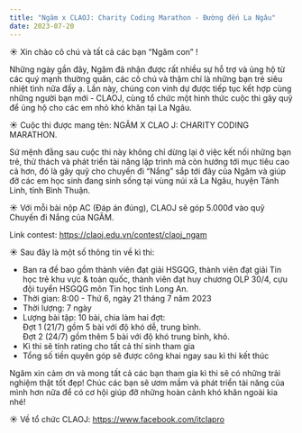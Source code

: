 ```yaml
---
title: "Ngăm x CLAOJ: Charity Coding Marathon - Đường đến La Ngâu"
date: 2023-07-20
---
```


☀️ Xin chào cô chú và tất cả các bạn “Ngăm con” !

Những ngày gần đây, Ngăm đã nhận được rất nhiều sự hỗ trợ và ủng hộ từ các quý mạnh thường quân, các cô chú và thậm chí là những bạn trẻ siêu nhiệt tình nữa đấy ạ. Lần này, chúng con vinh dự được tiếp tục kết hợp cùng những người bạn mới - CLAOJ, cùng tổ chức một hình thức cuộc thi gây quỹ để ủng hộ cho các em nhỏ khó khăn tại La Ngâu.

☀️ Cuộc thi được mang tên: NGĂM X CLAO J: CHARITY CODING MARATHON.

Sứ mệnh đằng sau cuộc thi này không chỉ dừng lại ở việc kết nối những bạn trẻ, thử thách và phát triển tài năng lập trình mà còn hướng tới mục tiêu cao cả hơn, đó là gây quỹ cho chuyến đi “Nắng” sắp tới đây của Ngăm và giúp đỡ các em học sinh đang sinh sống tại vùng núi xã La Ngâu, huyện Tánh Linh, tỉnh Bình Thuận.

☀️ Với mỗi bài nộp AC (Đáp án đúng), CLAOJ sẽ góp 5.000đ vào quỹ Chuyến đi Nắng của NGĂM.

Link contest: https://claoj.edu.vn/contest/claoj_ngam

☀️ Sau đây là một số thông tin về kì thi:
- Ban ra đề bao gồm thành viên đạt giải HSGQG, thành viên đạt giải Tin học trẻ khu vực & toàn quốc, thành viên đạt huy chương OLP 30/4, cựu đội tuyển HSGQG môn Tin học tỉnh Long An.
- Thời gian: 8:00 - Thứ 6, ngày 21 tháng 7 năm 2023
- Thời lượng: 7 ngày
- Lượng bài tập: 10 bài, chia làm hai đợt:  
Đợt 1 (21/7) gồm 5 bài với độ khó dễ, trung bình.  
Đợt 2 (24/7) gồm thêm 5 bài với độ khó trung bình, khó.
- Kì thi sẽ tính rating cho tất cả thí sinh tham gia
- Tổng số tiền quyên góp sẽ được công khai ngay sau kì thi kết thúc

Ngăm xin cảm ơn và mong tất cả các bạn tham gia kì thi sẽ có những trải nghiệm thật tốt đẹp! Chúc các bạn sẽ ươm mầm và phát triển tài năng của mình hơn nữa để có cơ hội giúp đỡ những hoàn cảnh khó khăn ngoài kia nhé!

☀️ Về tổ chức CLAOJ: https://www.facebook.com/itclapro
